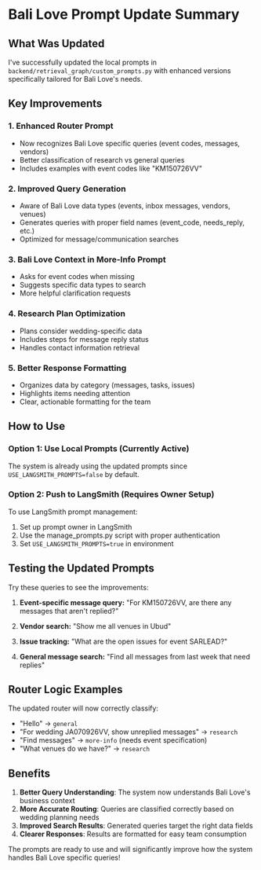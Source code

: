 # Bali Love Prompt Update Summary

## What Was Updated

I've successfully updated the local prompts in `backend/retrieval_graph/custom_prompts.py` with enhanced versions specifically tailored for Bali Love's needs.

## Key Improvements

### 1. **Enhanced Router Prompt**
- Now recognizes Bali Love specific queries (event codes, messages, vendors)
- Better classification of research vs general queries
- Includes examples with event codes like "KM150726VV"

### 2. **Improved Query Generation**
- Aware of Bali Love data types (events, inbox messages, vendors, venues)
- Generates queries with proper field names (event_code, needs_reply, etc.)
- Optimized for message/communication searches

### 3. **Bali Love Context in More-Info Prompt**
- Asks for event codes when missing
- Suggests specific data types to search
- More helpful clarification requests

### 4. **Research Plan Optimization**
- Plans consider wedding-specific data
- Includes steps for message reply status
- Handles contact information retrieval

### 5. **Better Response Formatting**
- Organizes data by category (messages, tasks, issues)
- Highlights items needing attention
- Clear, actionable formatting for the team

## How to Use

### Option 1: Use Local Prompts (Currently Active)
The system is already using the updated prompts since `USE_LANGSMITH_PROMPTS=false` by default.

### Option 2: Push to LangSmith (Requires Owner Setup)
To use LangSmith prompt management:
1. Set up prompt owner in LangSmith
2. Use the manage_prompts.py script with proper authentication
3. Set `USE_LANGSMITH_PROMPTS=true` in environment

## Testing the Updated Prompts

Try these queries to see the improvements:

1. **Event-specific message query:**
   "For KM150726VV, are there any messages that aren't replied?"

2. **Vendor search:**
   "Show me all venues in Ubud"

3. **Issue tracking:**
   "What are the open issues for event SARLEAD?"

4. **General message search:**
   "Find all messages from last week that need replies"

## Router Logic Examples

The updated router will now correctly classify:
- "Hello" → `general`
- "For wedding JA070926VV, show unreplied messages" → `research`
- "Find messages" → `more-info` (needs event specification)
- "What venues do we have?" → `research`

## Benefits

1. **Better Query Understanding**: The system now understands Bali Love's business context
2. **More Accurate Routing**: Queries are classified correctly based on wedding planning needs
3. **Improved Search Results**: Generated queries target the right data fields
4. **Clearer Responses**: Results are formatted for easy team consumption

The prompts are ready to use and will significantly improve how the system handles Bali Love specific queries!